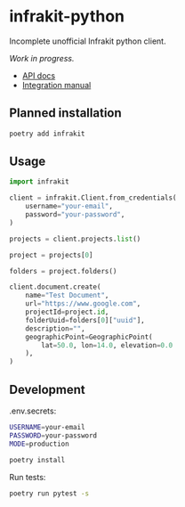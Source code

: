 # infrakit-python

Incomplete unofficial Infrakit python client.

_Work in progress._

- [API docs](https://docs.infrakit.com/)
- [Integration manual](https://support.infrakit.com/help/integration-manual-for-infrakit-api)

## Planned installation

```bash
poetry add infrakit
```

## Usage

```python
import infrakit

client = infrakit.Client.from_credentials(
    username="your-email",
    password="your-password",
)

projects = client.projects.list()

project = projects[0]

folders = project.folders()

client.document.create(
    name="Test Document",
    url="https://www.google.com",
    projectId=project.id,
    folderUuid=folders[0]["uuid"],
    description="",
    geographicPoint=GeographicPoint(
        lat=50.0, lon=14.0, elevation=0.0
    ),
)
```

## Development

.env.secrets:

```bash
USERNAME=your-email
PASSWORD=your-password
MODE=production
```

```bash
poetry install
```

Run tests:

```bash
poetry run pytest -s
```

